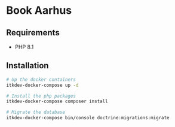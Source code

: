 # Book Aarhus 

## Requirements

- PHP 8.1

## Installation

```bash
# Up the docker containers
itkdev-docker-compose up -d

# Install the php packages
itkdev-docker-compose composer install

# Migrate the database
itkdev-docker-compose bin/console doctrine:migrations:migrate
```

